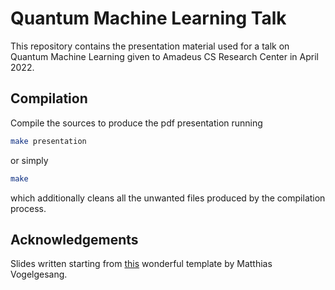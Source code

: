 # Quantum Machine Learning Talk
This repository contains the presentation material used for a talk on Quantum Machine Learning given to 
Amadeus CS Research Center in April 2022.

## Compilation
Compile the sources to produce the pdf presentation running

```bash
make presentation
```

or simply

```bash
make
```

which additionally cleans all the unwanted files produced by the compilation process.

## Acknowledgements
Slides written starting from [this](https://github.com/matze/mtheme) wonderful template by Matthias Vogelgesang.
